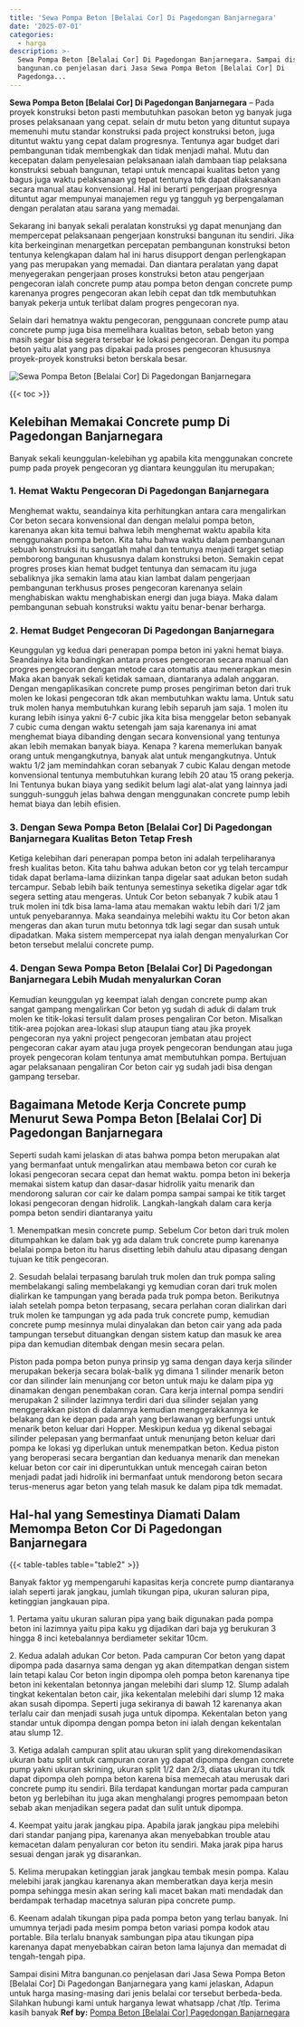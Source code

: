 ```yaml
---
title: 'Sewa Pompa Beton [Belalai Cor] Di Pagedongan Banjarnegara'
date: '2025-07-01'
categories:
  - harga
description: >-
  Sewa Pompa Beton [Belalai Cor] Di Pagedongan Banjarnegara. Sampai disini Mitra
  bangunan.co penjelasan dari Jasa Sewa Pompa Beton [Belalai Cor] Di
  Pagedonga...
---
```


**Sewa Pompa Beton \[Belalai Cor\] Di Pagedongan Banjarnegara** – Pada proyek konstruksi beton pasti membutuhkan pasokan beton yg banyak juga proses pelaksanaan yang cepat. selain dr mutu beton yang dituntut supaya memenuhi mutu standar konstruksi pada project konstruksi beton, juga dituntut waktu yang cepat dalam progresnya. Tentunya agar budget dari pembangunan tidak membengkak dan tidak menjadi mahal. Mutu dan kecepatan dalam penyelesaian pelaksanaan ialah dambaan tiap pelaksana konstruksi sebuah bangunan, tetapi untuk mencapai kualitas beton yang bagus juga waktu pelaksanaan yg tepat tentunya tdk dapat dilaksanakan secara manual atau konvensional. Hal ini berarti pengerjaan progresnya dituntut agar mempunyai manajemen regu yg tangguh yg berpengalaman dengan peralatan atau sarana yang memadai.

Sekarang ini banyak sekali peralatan konstruksi yg dapat menunjang dan mempercepat pelaksanaan pengerjaan konstruksi bangunan itu sendiri. Jika kita berkeinginan menargetkan percepatan pembangunan konstruksi beton tentunya kelengkapan dalam hal ini harus disupport dengan perlengkapan yang pas merupakan yang memadai. Dan diantara peralatan yang dapat menyegerakan pengerjaan proses konstruksi beton atau pengerjaan pengecoran ialah concrete pump atau pompa beton dengan concrete pump karenanya progres pengecoran akan lebih cepat dan tdk membutuhkan banyak pekerja untuk terlibat dalam progres pengecoran nya.

Selain dari hematnya waktu pengecoran, penggunaan concrete pump atau concrete pump juga bisa memelihara kualitas beton, sebab beton yang masih segar bisa segera tersebar ke lokasi pengecoran. Dengan itu pompa beton yaitu alat yang pas dipakai pada proses pengecoran khususnya proyek-proyek konstruksi beton berskala besar.

![Sewa Pompa Beton [Belalai Cor] Di Pagedongan Banjarnegara](/images/sewa-concrete-pump-34.png)

{{< toc >}}

## Kelebihan Memakai Concrete pump Di Pagedongan Banjarnegara

Banyak sekali keunggulan-kelebihan yg apabila kita menggunakan concrete pump pada proyek pengecoran yg diantara keunggulan itu merupakan;

### 1\. Hemat Waktu Pengecoran Di Pagedongan Banjarnegara

Menghemat waktu, seandainya kita perhitungkan antara cara mengalirkan Cor beton secara konvensional dan dengan melalui pompa beton, karenanya akan kita temui bahwa lebih menghemat waktu apabila kita menggunakan pompa beton. Kita tahu bahwa waktu dalam pembangunan sebuah konstruksi itu sangatlah mahal dan tentunya menjadi target setiap pemborong bangunan khususnya dalam konstruksi beton. Semakin cepat progres proses kian hemat budget tentunya dan semacam itu juga sebaliknya jika semakin lama atau kian lambat dalam pengerjaan pembangunan terkhusus proses pengecoran karenanya selain menghabiskan waktu menghabiskan energi dan juga biaya. Maka dalam pembangunan sebuah konstruksi waktu yaitu benar-benar berharga.

### 2\. Hemat Budget Pengecoran Di Pagedongan Banjarnegara

Keunggulan yg kedua dari penerapan pompa beton ini yakni hemat biaya. Seandainya kita bandingkan antara proses pengecoran secara manual dan progres pengecoran dengan metode cara otomatis atau menerapkan mesin Maka akan banyak sekali ketidak samaan, diantaranya adalah anggaran. Dengan mengaplikasikan concrete pump proses pengiriman beton dari truk molen ke lokasi pengecoran tdk akan membutuhkan waktu lama. Untuk satu truk molen hanya membutuhkan kurang lebih separuh jam saja. 1 molen itu kurang lebih isinya yakni 6-7 cubic jika kita bisa menggelar beton sebanyak 7 cubic cuma dengan waktu setengah jam saja karenanya ini amat menghemat biaya dibanding dengan secara konvensional yang tentunya akan lebih memakan banyak biaya. Kenapa ? karena memerlukan banyak orang untuk mengangkutnya, banyak alat untuk mengangkutnya. Untuk waktu 1/2 jam memindahkan coran sebanyak 7 cubic Kalau dengan metode konvensional tentunya membutuhkan kurang lebih 20 atau 15 orang pekerja. Ini Tentunya bukan biaya yang sedikit belum lagi alat-alat yang lainnya jadi sungguh-sungguh jelas bahwa dengan menggunakan concrete pump lebih hemat biaya dan lebih efisien.

### 3\. Dengan Sewa Pompa Beton \[Belalai Cor\] Di Pagedongan Banjarnegara Kualitas Beton Tetap Fresh

Ketiga kelebihan dari penerapan pompa beton ini adalah terpeliharanya fresh kualitas beton. Kita tahu bahwa adukan beton cor yg telah tercampur tidak dapat berlama-lama diizinkan tanpa digelar saat adukan beton sudah tercampur. Sebab lebih baik tentunya semestinya seketika digelar agar tdk segera setting atau mengeras. Untuk Cor beton sebanyak 7 kubik atau 1 truk molen ini tdk bisa lama-lama atau memakan waktu lebih dari 1/2 jam untuk penyebarannya. Maka seandainya melebihi waktu itu Cor beton akan mengeras dan akan turun mutu betonnya tdk lagi segar dan susah untuk dipadatkan. Maka sistem mempercepat nya ialah dengan menyalurkan Cor beton tersebut melalui concrete pump.

### 4\. Dengan Sewa Pompa Beton \[Belalai Cor\] Di Pagedongan Banjarnegara Lebih Mudah menyalurkan Coran

Kemudian keunggulan yg keempat ialah dengan concrete pump akan sangat gampang mengalirkan Cor beton yg sudah di aduk di dalam truk molen ke titik-lokasi tersulit dalam proses pengaliran Cor beton. Misalkan titik-area pojokan area-lokasi slup ataupun tiang atau jika proyek pengecoran nya yakni project pengecoran jembatan atau project pengecoran cakar ayam atau juga proyek pengecoran bendungan atau juga proyek pengecoran kolam tentunya amat membutuhkan pompa. Bertujuan agar pelaksanaan pengaliran Cor beton cair yg sudah jadi bisa dengan gampang tersebar.

## Bagaimana Metode Kerja Concrete pump Menurut Sewa Pompa Beton \[Belalai Cor\] Di Pagedongan Banjarnegara

Seperti sudah kami jelaskan di atas bahwa pompa beton merupakan alat yang bermanfaat untuk mengalirkan atau membawa beton cor curah ke lokasi pengecoran secara cepat dan hemat waktu. pompa beton ini bekerja memakai sistem katup dan dasar-dasar hidrolik yaitu menarik dan mendorong saluran cor cair ke dalam pompa sampai sampai ke titik target lokasi pengecoran dengan hidrolik. Langkah-langkah dalam cara kerja pompa beton sendiri diantaranya yaitu

1\. Menempatkan mesin concrete pump. Sebelum Cor beton dari truk molen ditumpahkan ke dalam bak yg ada dalam truk concrete pump karenanya belalai pompa beton itu harus disetting lebih dahulu atau dipasang dengan tujuan ke titik pengecoran.

2\. Sesudah belalai terpasang barulah truk molen dan truk pompa saling membelakangi saling membelakangi yg kemudian coran dari truk molen dialirkan ke tampungan yang berada pada truk pompa beton. Berikutnya ialah setelah pompa beton terpasang, secara perlahan coran dialirkan dari truk molen ke tampungan yg ada pada truk concrete pump, kemudian concrete pump mesinnya mulai dinyalakan dan beton cair yang ada pada tampungan tersebut dituangkan dengan sistem katup dan masuk ke area pipa dan kemudian ditembak dengan mesin secara pelan.

Piston pada pompa beton punya prinsip yg sama dengan daya kerja silinder merupakan bekerja secara bolak-balik yg dimana 1 silinder menarik beton cor dan silinder lain menunjang cor beton untuk maju ke dalam pipa yg dinamakan dengan penembakan coran. Cara kerja internal pompa sendiri merupakan 2 silinder lazimnya terdiri dari dua silinder sejalan yang menggerakkan piston di dalamnya kemudian menggerakkannya ke belakang dan ke depan pada arah yang berlawanan yg berfungsi untuk menarik beton keluar dari Hopper. Meskipun kedua yg dikenal sebagai silinder pelepasan yang bermanfaat untuk menunjang beton keluar dari pompa ke lokasi yg diperlukan untuk menempatkan beton. Kedua piston yang beroperasi secara bergantian dan keduanya menarik dan menekan keluar beton cor cair ini diperuntukkan untuk mencegah cairan beton menjadi padat jadi hidrolik ini bermanfaat untuk mendorong beton secara terus-menerus agar beton yang telah masuk ke dalam pipa tdk memadat.

## Hal-hal yang Semestinya Diamati Dalam Memompa Beton Cor Di Pagedongan Banjarnegara

{{< table-tables table="table2" >}}

Banyak faktor yg mempengaruhi kapasitas kerja concrete pump diantaranya ialah seperti jarak jangkau, jumlah tikungan pipa, ukuran saluran pipa, ketinggian jangkauan pipa.

1\. Pertama yaitu ukuran saluran pipa yang baik digunakan pada pompa beton ini lazimnya yaitu pipa kaku yg dijadikan dari baja yg berukuran 3 hingga 8 inci ketebalannya berdiameter sekitar 10cm.

2\. Kedua adalah adukan Cor beton. Pada campuran Cor beton yang dapat dipompa pada dasarnya sama dengan yg akan ditempatkan dengan sistem lain tetapi kalau Cor beton ingin dipompa oleh pompa beton karenanya tipe beton ini kekentalan betonnya jangan melebihi dari slump 12. Slump adalah tingkat kekentalan beton cair, jika kekentalan melebihi dari slump 12 maka akan susah dipompa. Seperti juga sekiranya di bawah 12 karenanya akan terlalu cair dan menjadi susah juga untuk dipompa. Kekentalan beton yang standar untuk dipompa dengan pompa beton ini ialah dengan kekentalan atau slump 12.

3\. Ketiga adalah campuran split atau ukuran split yang direkomendasikan ukuran batu split untuk campuran coran yg dapat dipompa dengan concrete pump yakni ukuran skrining, ukuran split 1/2 dan 2/3, diatas ukuran itu tdk dapat dipompa oleh pompa beton karena bisa memecah atau merusak dari concrete pump itu sendiri. Bila terdapat kandungan mortar pada campuran beton yg berlebihan itu juga akan menghalangi progres pemompaan beton sebab akan menjadikan segera padat dan sulit untuk dipompa.

4\. Keempat yaitu jarak jangkau pipa. Apabila jarak jangkau pipa melebihi dari standar panjang pipa, karenanya akan menyebabkan trouble atau kemacetan dalam penyaluran cor beton itu sendiri. Maka jarak pipa harus sesuai dengan jarak yg disarankan.

5\. Kelima merupakan ketinggian jarak jangkau tembak mesin pompa. Kalau melebihi jarak jangkau karenanya akan memberatkan daya kerja mesin pompa sehingga mesin akan sering kali macet bakan mati mendadak dan berdampak terhadap macetnya saluran pipa concrete pump.

6\. Keenam adalah tikungan pipa pada pompa beton yang terlau banyak. Ini umumnya terjadi pada mesim pompa beton variasi pompa kodok atau portable. Bila terlalu bnanyak sambungan pipa atau tikungan pipa karenanya dapat menyebabkan cairan beton lama lajunya dan memadat di tengah-tengah pipa.

Sampai disini Mitra bangunan.co penjelasan dari Jasa Sewa Pompa Beton \[Belalai Cor\] Di Pagedongan Banjarnegara yang kami jelaskan, Adapun untuk harga masing-masing dari jenis belalai cor tersebut berbeda-beda. Silahkan hubungi kami untuk harganya lewat whatsapp /chat /tlp. Terima kasih banyak
**Ref by:** [Pompa Beton [Belalai Cor] Pagedongan Banjarnegara](https://id.wikipedia.org/wiki/Pompa)
